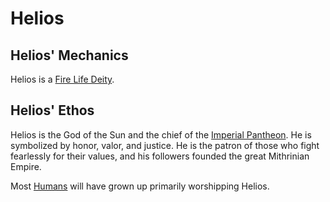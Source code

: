 # Helios

## Helios' Mechanics

Helios is a [Fire Life Deity](../../Deity%20Mechanics/Fire%20Life%20Deity.md).

## Helios' Ethos

Helios is the God of the Sun and the chief of the [Imperial Pantheon](../Imperial%20Pantheon.md). He is symbolized by honor, valor, and justice. He is the patron of those who fight fearlessly for their values, and his followers founded the great Mithrinian Empire.

Most [Humans](../../../../Player%20Characters/Ancenstries/The%20People%20of%20Mithrinia/Humans.md) will have grown up primarily worshipping Helios.

